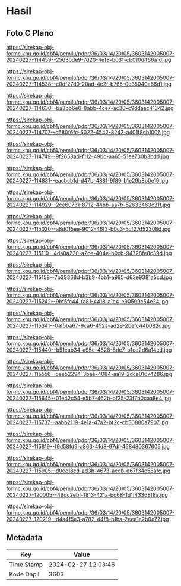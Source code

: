 # Hasil

## Foto C Plano

https://sirekap-obj-formc.kpu.go.id/cbf4/pemilu/pdpr/36/03/14/20/05/3603142005007-20240227-114459--2563bde9-7d20-4ef8-b031-cb010d466a1d.jpg

https://sirekap-obj-formc.kpu.go.id/cbf4/pemilu/pdpr/36/03/14/20/05/3603142005007-20240227-114538--c0df27d0-20ad-4c2f-b765-0e35040a66d1.jpg

https://sirekap-obj-formc.kpu.go.id/cbf4/pemilu/pdpr/36/03/14/20/05/3603142005007-20240227-114630--ba3bb6e6-8abb-4ce7-ac30-c9ddaac41342.jpg

https://sirekap-obj-formc.kpu.go.id/cbf4/pemilu/pdpr/36/03/14/20/05/3603142005007-20240227-114707--c680f6fc-6022-4542-8242-a401f8cb1006.jpg

https://sirekap-obj-formc.kpu.go.id/cbf4/pemilu/pdpr/36/03/14/20/05/3603142005007-20240227-114749--9f2658ad-f112-49bc-aa65-51ee730b3bdd.jpg

https://sirekap-obj-formc.kpu.go.id/cbf4/pemilu/pdpr/36/03/14/20/05/3603142005007-20240227-114831--eacbcb1d-d47b-488f-9f89-b1e29b8b0e19.jpg

https://sirekap-obj-formc.kpu.go.id/cbf4/pemilu/pdpr/36/03/14/20/05/3603142005007-20240227-114929--2ce60731-8712-44bb-aa7b-52633463c31f.jpg

https://sirekap-obj-formc.kpu.go.id/cbf4/pemilu/pdpr/36/03/14/20/05/3603142005007-20240227-115020--a8d015ee-9012-46f3-b0c3-5cf27d52308d.jpg

https://sirekap-obj-formc.kpu.go.id/cbf4/pemilu/pdpr/36/03/14/20/05/3603142005007-20240227-115110--4da0a220-a2ce-404e-b9cb-94728fe8c39d.jpg

https://sirekap-obj-formc.kpu.go.id/cbf4/pemilu/pdpr/36/03/14/20/05/3603142005007-20240227-115158--7b39368d-b3b9-4bb1-a995-d63e9381a5cd.jpg

https://sirekap-obj-formc.kpu.go.id/cbf4/pemilu/pdpr/36/03/14/20/05/3603142005007-20240227-115242--9bf5fc44-fa81-4418-a1c4-e90599c54e24.jpg

https://sirekap-obj-formc.kpu.go.id/cbf4/pemilu/pdpr/36/03/14/20/05/3603142005007-20240227-115341--0af5ba67-9ca6-452a-ad29-2befc44b082c.jpg

https://sirekap-obj-formc.kpu.go.id/cbf4/pemilu/pdpr/36/03/14/20/05/3603142005007-20240227-115440--b51eab34-a95c-4628-8de7-b1ed2d6a14ed.jpg

https://sirekap-obj-formc.kpu.go.id/cbf4/pemilu/pdpr/36/03/14/20/05/3603142005007-20240227-115556--5ee52294-3bae-4084-aa19-2dce01674286.jpg

https://sirekap-obj-formc.kpu.go.id/cbf4/pemilu/pdpr/36/03/14/20/05/3603142005007-20240227-115645--01e42c54-e5b7-462b-bf25-23f7b0caa8e4.jpg

https://sirekap-obj-formc.kpu.go.id/cbf4/pemilu/pdpr/36/03/14/20/05/3603142005007-20240227-115737--aabb2119-4e1a-47a2-bf2c-cb30880a7907.jpg

https://sirekap-obj-formc.kpu.go.id/cbf4/pemilu/pdpr/36/03/14/20/05/3603142005007-20240227-115819--f9d58fd9-a863-41d8-97df-468480367605.jpg

https://sirekap-obj-formc.kpu.go.id/cbf4/pemilu/pdpr/36/03/14/20/05/3603142005007-20240227-115905--d0ec18cd-ad3b-4673-aedb-d67f34c58afc.jpg

https://sirekap-obj-formc.kpu.go.id/cbf4/pemilu/pdpr/36/03/14/20/05/3603142005007-20240227-120005--49dc2ebf-1813-421a-bd68-1d1f43368f8a.jpg

https://sirekap-obj-formc.kpu.go.id/cbf4/pemilu/pdpr/36/03/14/20/05/3603142005007-20240227-120219--d4a4f5e3-a782-44f8-b1ba-2eea1e2b0e77.jpg


## Metadata

| Key        | Value               |
| ---------- | ------------------- |
| Time Stamp | 2024-02-27 12:03:46 |
| Kode Dapil | 3603                |



